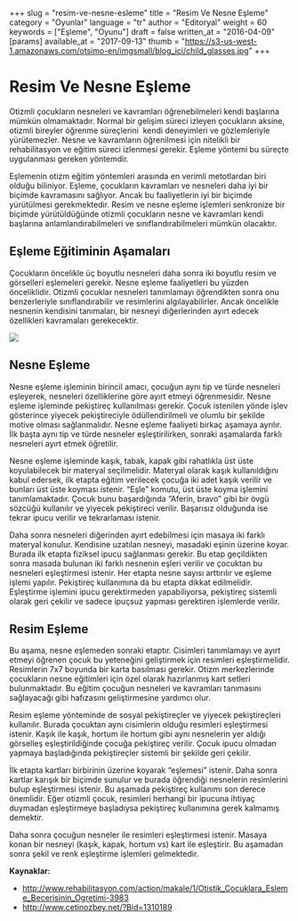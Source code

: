 +++
slug = "resim-ve-nesne-esleme"
title = "Resim Ve Nesne Eşleme"
category = "Oyunlar"
language = "tr"
author = "Editoryal"
weight = 60
keywords = ["Eşleme", "Oyunu"]
draft = false
written_at = "2016-04-09"
[params]
available_at = "2017-09-13"
thumb = "https://s3-us-west-1.amazonaws.com/otsimo-en/imgsmall/blog_ici/child_glasses.jpg"
+++


# Resim Ve Nesne Eşleme

Otizmli çocukların nesneleri ve kavramları öğrenebilmeleri kendi başlarına mümkün olmamaktadır. Normal bir gelişim süreci izleyen çocukların aksine, otizmli bireyler öğrenme süreçlerini  kendi deneyimleri ve gözlemleriyle yürütemezler. Nesne ve kavramların öğrenilmesi için nitelikli bir rehabilitasyon ve eğitim süreci izlenmesi gerekir. Eşleme yöntemi bu süreçte uygulanması gereken yöntemdir.

Eşlemenin otizm eğitim yöntemleri arasında en verimli metotlardan biri olduğu biliniyor. Eşleme, çocukların kavramları ve nesneleri daha iyi bir biçimde kavramasını sağlıyor. Ancak bu faaliyetlerin iyi bir biçimde yürütülmesi gerekmektedir. Resim ve nesne eşleme işlemleri senkronize bir biçimde yürütüldüğünde otizmli çocukların nesne ve kavramları kendi başlarına anlamlandırabilmeleri ve sınıflandırabilmeleri mümkün olacaktır.

## Eşleme Eğitiminin Aşamaları

Çocukların öncelikle üç boyutlu nesneleri daha sonra iki boyutlu resim ve görselleri eşlemeleri gerekir. Nesne eşleme faaliyetleri bu yüzden önceliklidir. Otizmli çocuklar nesneleri tanımlamayı öğrendikten sonra onu benzerleriyle sınıflandırabilir ve resimlerini algılayabilirler. Ancak öncelikle nesnenin kendisini tanımaları, bir nesneyi diğerlerinden ayırt edecek özellikleri kavramaları gerekecektir.

![](https://s3-us-west-1.amazonaws.com/otsimo-en/imgsmall/blog_ici/pencil_drawing.jpg)

## Nesne Eşleme

Nesne eşleme işleminin birincil amacı, çocuğun aynı tip ve türde nesneleri eşleyerek, nesneleri özelliklerine göre ayırt etmeyi öğrenmesidir. Nesne eşleme işleminde pekiştireç kullanılması gerekir. Çocuk istenilen yönde işlev gösterince yiyecek pekiştireciyle ödüllendirilmeli ve olumlu bir şekilde motive olması sağlanmalıdır. Nesne eşleme faaliyeti birkaç aşamaya ayrılır. İlk başta aynı tip ve türde nesneler eşleştirilirken, sonraki aşamalarda farklı nesneleri ayırt etmek öğretilir.

Nesne eşleme işleminde kaşık, tabak, kapak gibi rahatlıkla üst üste koyulabilecek bir materyal seçilmelidir. Materyal olarak kaşık kullanıldığını kabul edersek, ilk etapta eğitim verilecek çocuğa iki adet kaşık verilir ve bunları üst üste koyması istenir. “Eşle” komutu, üst üste koyma işlemini tanımlamaktadır. Çocuk bunu başardığında “Aferin, bravo” gibi bir övgü sözcüğü kullanılır ve yiyecek pekiştireci verilir. Başarısız olduğunda ise tekrar ipucu verilir ve tekrarlaması istenir.

Daha sonra nesneleri diğerinden ayırt edebilmesi için masaya iki farklı materyal konulur. Kendisine uzatılan nesneyi, masadaki eşinin üzerine koyar. Burada ilk etapta fiziksel ipucu sağlanması gerekir. Bu etap geçildikten sonra masada bulunan iki farklı nesnenin eşleri verilir ve çocuktan bu nesneleri eşleştirmesi istenir. Her etapta nesne sayısı arttırılır ve eşleme işlemi yapılır. Pekiştireç kullanımına da bu etapta dikkat edilmelidir. Eşleştirme işlemini ipucu gerektirmeden yapabiliyorsa, pekiştireç sistemli olarak geri çekilir ve sadece ipuçsuz yapması gerektiren işlemlerde verilir.

## Resim Eşleme

Bu aşama, nesne eşlemeden sonraki etaptır. Cisimleri tanımlamayı ve ayırt etmeyi öğrenen çocuk bu yeteneğini geliştirmek için resimleri eşleştirmelidir. Resimlerin 7x7 boyunda bir karta basılması gerekir. Otizm merkezlerinde çocukların nesne eğitimleri için özel olarak hazırlanmış kart setleri bulunmaktadır. Bu eğitim çocuğun nesneleri ve kavramları tanımasını sağlayacağı gibi hafızasını geliştirmesine yardımcı olur.

Resim eşleme yönteminde de sosyal pekiştireçler ve yiyecek pekiştireçleri kullanılır. Burada çocuktan aynı cisimlerin olduğu resimleri eşleştirmesi istenir. Kaşık ile kaşık, hortum ile hortum gibi aynı nesnelerin yer aldığı görselleş eşleştirildiğinde çocuğa pekiştireç verilir. Çocuk ipucu olmadan yapmaya başladığında pekiştireçler sistemli bir şekilde geri çekilir.

İlk etapta kartları birbirinin üzerine koyarak “eşlemesi” istenir. Daha sonra kartlar karışık bir biçimde sunulur ve burada öğrendiği nesnelerin resimlerini bulup eşleştirmesi istenir. Bu aşamada pekiştireç kullanımı son derece önemlidir. Eğer otizmli çocuk, resimleri herhangi bir ipucuna ihtiyaç duymadan eşleştirmeye başladıysa pekiştireç kullanımına gerek kalmamış demektir.

Daha sonra çocuğun nesneler ile resimleri eşleştirmesi istenir. Masaya konan bir nesneyi (kaşık, kapak, hortum vs) kart ile eşleştirir. Bu aşamadan sonra şekil ve renk eşleştirme işlemleri gelmektedir.

**Kaynaklar:**

  * http://www.rehabilitasyon.com/action/makale/1/Otistik_Cocuklara_Esleme_Becerisinin_Ogretimi-3983
  * http://www.cetinozbey.net/?Bid=1310189
